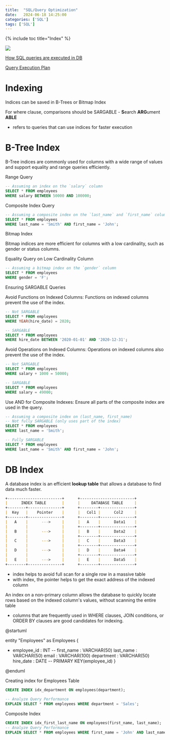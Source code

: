 ```yaml
---
title:  "SQL/Query Optimization"
date:   2024-06-18 14:25:00
categories: ['SQL']
tags: ['SQL']
---
```

{% include toc title="Index" %}

![](https://www.youtube.com/watch?v=BHwzDmr6d7s)

[How SQL queries are executed in DB](https://github.com/ByteByteGoHq/system-design-101?tab=readme-ov-file#how-is-an-sql-statement-executed-in-the-database)

[Query Execution Plan](https://github.com/ByteByteGoHq/system-design-101?tab=readme-ov-file#visualizing-a-sql-query)

# Indexing
Indices can be saved in B-Trees or Bitmap Index

For where clause, comparisons should be  SARGABLE - **S**earch **ARG**ument **ABLE**
- refers to queries that can use indices for faster execution

# B-Tree Index

B-Tree indices are commonly used for columns with a wide range of values and support equality and range queries efficiently.

Range Query
```sql
-- Assuming an index on the `salary` column
SELECT * FROM employees
WHERE salary BETWEEN 50000 AND 100000;
```

Composite Index Query
```sql
-- Assuming a composite index on the `last_name` and `first_name` columns
SELECT * FROM employees
WHERE last_name = 'Smith' AND first_name = 'John';
```

Bitmap Index

Bitmap indices are more efficient for columns with a low cardinality, such as gender or status columns.

Equality Query on Low Cardinality Column
```sql
-- Assuming a bitmap index on the `gender` column
SELECT * FROM employees
WHERE gender = 'F';
```

Ensuring SARGABLE Queries


Avoid Functions on Indexed Columns: Functions on indexed columns prevent the use of the index.
```sql
-- Not SARGABLE
SELECT * FROM employees
WHERE YEAR(hire_date) = 2020;

-- SARGABLE
SELECT * FROM employees
WHERE hire_date BETWEEN '2020-01-01' AND '2020-12-31';
```

Avoid Operations on Indexed Columns: Operations on indexed columns also prevent the use of the index.
```sql
-- Not SARGABLE
SELECT * FROM employees
WHERE salary + 1000 = 50000;

-- SARGABLE
SELECT * FROM employees
WHERE salary = 49000;
```

Use AND for Composite Indexes: Ensure all parts of the composite index are used in the query.
```sql
-- Assuming a composite index on (last_name, first_name)
-- Not fully SARGABLE (only uses part of the index)
SELECT * FROM employees
WHERE last_name = 'Smith';

-- Fully SARGABLE
SELECT * FROM employees
WHERE last_name = 'Smith' AND first_name = 'John';
```

# DB Index
A database index is an efficient **lookup table** that allows a database to find data much faster.

```markdown
+------------------------+      +------------------------+
|      INDEX TABLE       |      |     DATABASE TABLE     |
+--------+---------------+      +--------+---------------+
|  Key   |    Pointer    |      |   Col1 |      Col2     |
+--------+---------------+      +--------+---------------+
|   A    |      --->     |      |   A    |      Data1    |
|        |               |      +--------+---------------+
|   B    |      --->     |      |   B    |      Data2    |
|        |               |      +--------+---------------+
|   C    |      --->     |      |   C    |      Data3    |
|        |               |      +--------+---------------+
|   D    |      --->     |      |   D    |      Data4    |
|        |               |      +--------+---------------+
|   E    |      --->     |      |   E    |      Data5    |
+--------+---------------+      +--------+---------------+
```

- index helps to avoid full scan for a single row in a massive table
- with index, the pointer helps to get the exact address of the indexed column

An index on a non-primary column allows the database to quickly locate rows based on the indexed column's values, without scanning the entire table

- columns that are frequently used in WHERE clauses, JOIN conditions, or ORDER BY clauses are good candidates for indexing. 

@startuml

entity "Employees" as Employees {
+ employee_id : INT
--
first_name : VARCHAR(50)
last_name : VARCHAR(50)
email : VARCHAR(100)
department : VARCHAR(50)
hire_date : DATE
--
PRIMARY KEY(employee_id)
}

@enduml

Creating index for Employees Table 
```sql
CREATE INDEX idx_department ON employees(department);
       
-- Analyze Query Performance
EXPLAIN SELECT * FROM employees WHERE department = 'Sales';
```

Composite Index
```sql
CREATE INDEX idx_first_last_name ON employees(first_name, last_name);
-- Analyze Query Performance
EXPLAIN SELECT * FROM employees WHERE first_name = 'John' AND last_name = 'Doe';
```